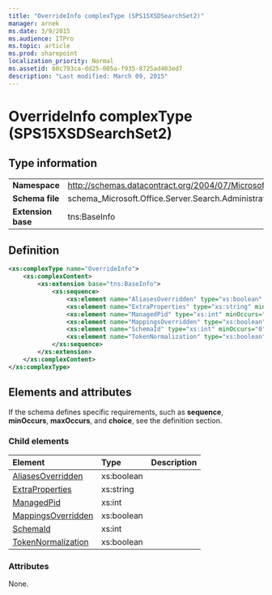 ```yaml
---
title: "OverrideInfo complexType (SPS15XSDSearchSet2)"
manager: arnek
ms.date: 3/9/2015
ms.audience: ITPro
ms.topic: article
ms.prod: sharepoint
localization_priority: Normal
ms.assetid: 60c793ca-dd25-005a-f935-8725ad403ed7
description: "Last modified: March 09, 2015"
---
```


# OverrideInfo complexType (SPS15XSDSearchSet2)

 
  
## Type information

|||
|:-----|:-----|
|**Namespace** <br/> |http://schemas.datacontract.org/2004/07/Microsoft.Office.Server.Search.Administration  <br/> |
|**Schema file** <br/> |schema_Microsoft.Office.Server.Search.Administration.xsd  <br/> |
|**Extension base** <br/> |tns:BaseInfo  <br/> |
   
## Definition

```XML
<xs:complexType name="OverrideInfo">
    <xs:complexContent>
        <xs:extension base="tns:BaseInfo">
            <xs:sequence>
                <xs:element name="AliasesOverridden" type="xs:boolean" minOccurs="0"></xs:element>
                <xs:element name="ExtraProperties" type="xs:string" minOccurs="0"></xs:element>
                <xs:element name="ManagedPid" type="xs:int" minOccurs="0"></xs:element>
                <xs:element name="MappingsOverridden" type="xs:boolean" minOccurs="0"></xs:element>
                <xs:element name="SchemaId" type="xs:int" minOccurs="0"></xs:element>
                <xs:element name="TokenNormalization" type="xs:boolean" minOccurs="0"></xs:element>
            </xs:sequence>
        </xs:extension>
    </xs:complexContent>
</xs:complexType>

```

## Elements and attributes

If the schema defines specific requirements, such as **sequence**, **minOccurs**, **maxOccurs**, and **choice**, see the definition section. 
  
### Child elements

|**Element**|**Type**|**Description**|
|:-----|:-----|:-----|
|[AliasesOverridden](aliasesoverridden-element-overrideinfo-complextypesps15xsdsearchset2.md) <br/> |xs:boolean  <br/> ||
|[ExtraProperties](extraproperties-element-overrideinfo-complextypesps15xsdsearchset2.md) <br/> |xs:string  <br/> ||
|[ManagedPid](managedpid-element-overrideinfo-complextypesps15xsdsearchset2.md) <br/> |xs:int  <br/> ||
|[MappingsOverridden](mappingsoverridden-element-overrideinfo-complextypesps15xsdsearchset2.md) <br/> |xs:boolean  <br/> ||
|[SchemaId](schemaid-element-overrideinfo-complextypesps15xsdsearchset2.md) <br/> |xs:int  <br/> ||
|[TokenNormalization](tokennormalization-element-overrideinfo-complextypesps15xsdsearchset2.md) <br/> |xs:boolean  <br/> ||
   
### Attributes

None.
  

